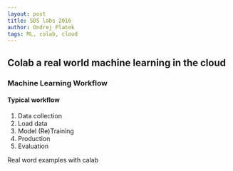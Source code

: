 ```yaml
---
layout: post
title: SDS labs 2016
author: Ondrej Platek
tags: ML, colab, cloud
---
```


## Colab a real world machine learning in the cloud

### Machine Learning Workflow

#### Typical workflow

1. Data collection
2. Load data
3. Model (Re)Training
3. Production
4. Evaluation


Real word examples with calab
